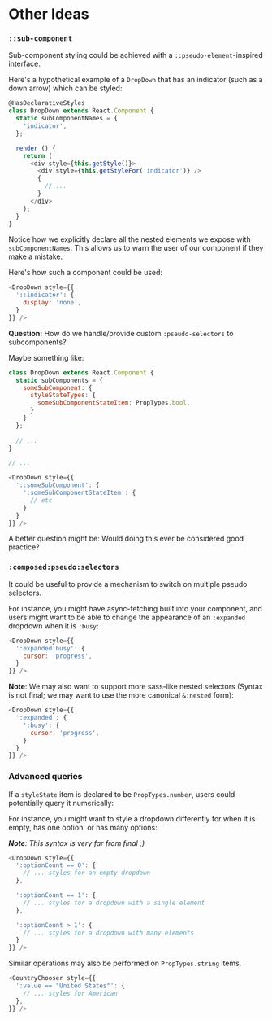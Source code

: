 # Other Ideas

### `::sub-component`

Sub-component styling could be achieved with a `::pseudo-element`-inspired
interface.

Here's a hypothetical example of a `DropDown` that has an indicator
(such as a down arrow) which can be styled:

```js
@HasDeclarativeStyles
class DropDown extends React.Component {
  static subComponentNames = {
    'indicator',
  };

  render () {
    return (
      <div style={this.getStyle()}>
        <div style={this.getStyleFor('indicator')} />
        {
          // ...
        }
      </div>
    );
  }
}
```

Notice how we explicitly declare all the nested elements we expose with `subComponentNames`.
This allows us to warn the user of our component if they make a mistake.

Here's how such a component could be used:

```js
<DropDown style={{
  '::indicator': {
    display: 'none',
  }
}} />
```

**Question:** How do we handle/provide custom `:pseudo-selectors` to subcomponents?

Maybe something like:

```js
class DropDown extends React.Component {
  static subComponents = {
    someSubComponent: {
      styleStateTypes: {
        someSubComponentStateItem: PropTypes.bool,
      }
    }
  };
  
  // ...
}

// ...

<DropDown style={{
  '::someSubComponent': {
    ':someSubComponentStateItem': {
      // etc
    }
  }
}} />
```

A better question might be: Would doing this ever be considered good practice?

### `:composed:pseudo:selectors`

It could be useful to provide a mechanism to switch on multiple
pseudo selectors.

For instance, you might have async-fetching built into your component, and
users might want to be able to change the appearance of an `:expanded` dropdown
when it is `:busy`:

```js
<DropDown style={{
  ':expanded:busy': {
    cursor: 'progress',
  }
}} />
```

**Note**: We may also want to support more sass-like nested selectors (Syntax is
not final; we may want to use the more canonical `&:nested` form):

```js
<DropDown style={{
  ':expanded': {
    ':busy': {
      cursor: 'progress',
    }
  }
}} />
```

### Advanced queries

If a `styleState` item is declared to be `PropTypes.number`, users
could potentially query it numerically:

For instance, you might want to style a dropdown differently for when it is empty,
has one option, or has many options:

_**Note**: This syntax is very far from final ;)_

```js
<DropDown style={{
  ':optionCount == 0': {
    // ... styles for an empty dropdown
  },

  ':optionCount == 1': {
    // ... styles for a dropdown with a single element
  },

  ':optionCount > 1': {
    // ... styles for a dropdown with many elements
  }
}} />
```

Similar operations may also be performed on `PropTypes.string` items.

```js
<CountryChooser style={{
  ':value == "United States"': {
    // ... styles for American
  },
}} />
```
